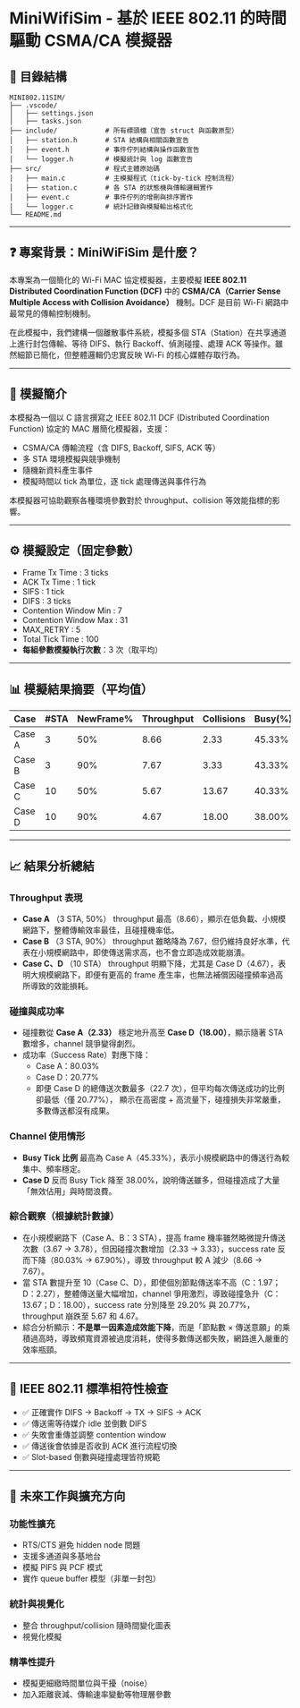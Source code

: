 
# MiniWifiSim - 基於 IEEE 802.11 的時間驅動 CSMA/CA 模擬器

## 📁 目錄結構

```
MINI802.11SIM/
├── .vscode/
│   ├── settings.json
│   ├── tasks.json
├── include/            # 所有標頭檔（宣告 struct 與函數原型）
│   ├── station.h       # STA 結構與相關函數宣告
│   ├── event.h         # 事件佇列結構與操作函數宣告
│   └── logger.h        # 模擬統計與 log 函數宣告
├── src/                # 程式主體原始碼
│   ├── main.c          # 主模擬程式（tick-by-tick 控制流程）
│   ├── station.c       # 各 STA 的狀態機與傳輸邏輯實作
│   ├── event.c         # 事件佇列的增刪與排序實作
│   └── logger.c        # 統計記錄與模擬輸出格式化
└── README.md
```

---

## ❓ 專案背景：MiniWiFiSim 是什麼？

本專案為一個簡化的 Wi-Fi MAC 協定模擬器，主要模擬 **IEEE 802.11 Distributed Coordination Function (DCF)** 中的 **CSMA/CA（Carrier Sense Multiple Access with Collision Avoidance）** 機制。DCF 是目前 Wi-Fi 網路中最常見的傳輸控制機制。

在此模擬中，我們建構一個離散事件系統，模擬多個 STA（Station）在共享通道上進行封包傳輸、等待 DIFS、執行 Backoff、偵測碰撞、處理 ACK 等操作。雖然細節已簡化，但整體邏輯仍忠實反映 Wi-Fi 的核心媒體存取行為。

---

## 🧪 模擬簡介

本模擬為一個以 C 語言撰寫之 IEEE 802.11 DCF (Distributed Coordination Function) 協定的 MAC 層簡化模擬器，支援：

- CSMA/CA 傳輸流程（含 DIFS, Backoff, SIFS, ACK 等）
- 多 STA 環境模擬與競爭機制
- 隨機新資料產生事件
- 模擬時間以 tick 為單位，逐 tick 處理傳送與事件行為

本模擬器可協助觀察各種環境參數對於 throughput、collision 等效能指標的影響。

---

## ⚙️ 模擬設定（固定參數）

- Frame Tx Time         : 3 ticks  
- ACK Tx Time           : 1 tick  
- SIFS                  : 1 tick  
- DIFS                  : 3 ticks  
- Contention Window Min : 7  
- Contention Window Max : 31  
- MAX_RETRY             : 5  
- Total Tick Time       : 100  
- **每組參數模擬執行次數**：3 次（取平均）

---

## 📊 模擬結果摘要（平均值）

| Case | #STA | NewFrame% | Throughput | Collisions | Busy(%) | Idle(%) | Success/STA | Tx/STA | SuccessRate |
|----------|-----------|----------------|------------|------------|----------------|----------------|--------------------|---------------------|---------------|
| Case A   | 3         | 50%            | 8.66       | 2.33       | 45.33%         | 54.67%         | 2.89               | 3.67                | 80.03%        |
| Case B   | 3         | 90%            | 7.67       | 3.33       | 43.33%         | 56.67%         | 2.55               | 3.78               | 67.90%        |
| Case C   | 10        | 50%            | 5.67       | 13.67      | 40.33%         | 59.67%         | 0.57              | 1.97                | 29.20%        |
| Case D   | 10        | 90%            | 4.67       | 18.00      | 38.00%         | 62.00%         | 0.47              | 2.27               | 20.77%        |

---

## 📈 結果分析總結

### Throughput 表現
- **Case A** （3 STA, 50%） throughput 最高（8.66），顯示在低負載、小規模網路下，整體傳輸效率最佳，且碰撞機率低。
- **Case B** （3 STA, 90%） throughput 雖略降為 7.67，但仍維持良好水準，代表在小規模網路中，即使傳送需求高，也不會立即造成效能崩潰。
- **Case C、D** （10 STA） throughput 明顯下降，尤其是 Case D（4.67），表明大規模網路下，即便有更高的 frame 產生率，也無法補償因碰撞頻率過高所導致的效能損耗。

### 碰撞與成功率
- 碰撞數從 **Case A（2.33）** 穩定地升高至 **Case D（18.00）**，顯示隨著 STA 數增多，channel 競爭變得劇烈。
- 成功率（Success Rate）對應下降：
  - Case A：80.03%
  - Case D：20.77%
  - 即便 Case D 的總傳送次數最多（22.7 次），但平均每次傳送成功的比例卻最低（僅 20.77%），
  顯示在高密度 + 高流量下，碰撞損失非常嚴重，多數傳送都沒有成果。

### Channel 使用情形
- **Busy Tick 比例** 最高為 Case A（45.33%），表示小規模網路中的傳送行為較集中、頻率穩定。
- **Case D** 反而 Busy Tick 降至 38.00%，說明傳送雖多，但碰撞造成了大量「無效佔用」與時間浪費。

### 綜合觀察（根據統計數據）

- 在小規模網路下（Case A、B：3 STA），提高 frame 機率雖然略微提升傳送次數（3.67 → 3.78），但因碰撞次數增加（2.33 → 3.33），success rate 反而下降（80.03% → 67.90%），導致 throughput 較 A 減少（8.66 → 7.67）。
- 當 STA 數提升至 10（Case C、D），即使個別節點傳送率不高（C：1.97；D：2.27），整體傳送量大幅增加，channel 爭用激烈，導致碰撞急升（C：13.67；D：18.00），success rate 分別降至 29.20% 與 20.77%，throughput 崩跌至 5.67 和 4.67。
- 綜合分析顯示：**不是單一因素造成效能下降**，而是「節點數 × 傳送意願」的乘積過高時，導致頻寬資源被過度消耗，使得多數傳送都失敗，網路進入嚴重的效率瓶頸。

---

## 📏 IEEE 802.11 標準相符性檢查

- ✅ 正確實作 DIFS → Backoff → TX → SIFS → ACK
- ✅ 傳送需等待媒介 idle 並倒數 DIFS
- ✅ 失敗會重傳並調整 contention window
- ✅ 傳送後會依據是否收到 ACK 進行流程切換
- ✅ Slot-based 倒數與碰撞處理皆符規範

---

## 🚀 未來工作與擴充方向

### 功能性擴充
- RTS/CTS 避免 hidden node 問題  
- 支援多通道與多基地台  
- 模擬 PIFS 與 PCF 模式  
- 實作 queue buffer 模型（非單一封包）

### 統計與視覺化
- 整合 throughput/collision 隨時間變化圖表  
- 視覺化模擬 

### 精準性提升
- 模擬更細緻時間單位與干擾（noise）  
- 加入距離衰減、傳輸速率變動等物理層參數
